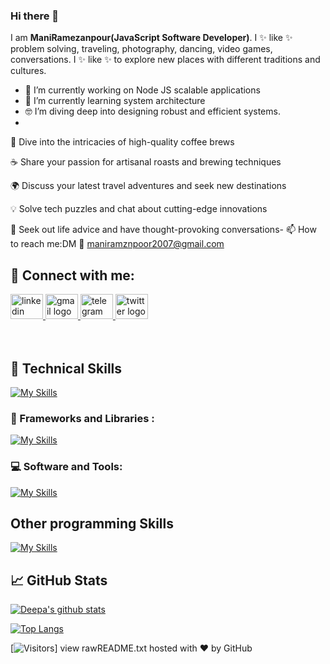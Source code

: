 ### Hi there 👋


I am **ManiRamezanpour(JavaScript Software Developer)**. I ✨ like ✨  problem solving, traveling, photography, dancing, video games, conversations. I ✨ like ✨  to explore new places with different traditions and cultures.

- 🔭 I’m currently working on Node JS scalable applications
- 🌱 I’m currently learning system architecture
- 🤓 I’m diving deep into designing robust and efficient systems.
- 
💬 Dive into the intricacies of high-quality coffee brews

☕️ Share your passion for artisanal roasts and brewing techniques

🌍 Discuss your latest travel adventures and seek new destinations

💡 Solve tech puzzles and chat about cutting-edge innovations

🤔 Seek out life advice and have thought-provoking conversations- 📫 How to reach me:DM 📱 maniramznpoor2007@gmail.com

## 🤝 Connect with me:
<div>
  <a href="https://www.linkedin.com/in/mani-ramezanpour/" target="_blank">
    <img src="https://raw.githubusercontent.com/maurodesouza/profile-readme-generator/master/src/assets/icons/social/linkedin/default.svg" width="52" height="40" alt="linkedin logo"  />
  </a> 
    <a href="maniramznpoor2007@gmail.com" target="_blank">
    <img src="https://raw.githubusercontent.com/maurodesouza/profile-readme-generator/master/src/assets/icons/social/gmail/default.svg" width="52" height="40" alt="gmail logo"  />
      </a>
  <a href="https://t.me/ManiRmp" target="_blank">
    <img src="https://raw.githubusercontent.com/maurodesouza/profile-readme-generator/master/src/assets/icons/social/telegram/default.svg" width="52" height="40" alt="telegram logo"  />
  </a>
  <a href="https://twitter.com/Manirmps" target="_blank">
    <img src="https://raw.githubusercontent.com/maurodesouza/profile-readme-generator/master/src/assets/icons/social/twitter/default.svg" width="52" height="40" alt="twitter logo"  />
  </a>
</div>

</br>
</br>


## 💼 Technical Skills
[![My Skills](https://skillicons.dev/icons?i=js,ts,nodejs,java,html,css,mongodb,mysql,postgres)](https://skillicons.dev)
</br>

### 🧰 Frameworks and Libraries :
[![My Skills](https://skillicons.dev/icons?i=express,nestjs,prisma,react,nextjs,jest,rabbitmq,vite,tailwind,bootstrap,mui,swiper,redis)](https://skillicons.dev)
### 💻 Software and Tools:
[![My Skills](https://skillicons.dev/icons?i=vscode,visualstudio,postman,webstorm,ps,git,github,gitlab,nginx,docker,kafka)](https://skillicons.dev)

##  Other programming Skills
[![My Skills](https://skillicons.dev/icons?i=php,laravel,svelet,c++,c#,astro,arduino)](https://skillicons.dev)

## 📈 GitHub Stats 

[![Deepa's github stats](https://github-readme-stats.vercel.app/api?username=ManiRamezanpour)](https://github.com/ManiRamezanpour)

[![Top Langs](https://github-readme-stats.vercel.app/api/top-langs/?username=ManiRamezanpour&layout=compact)](https://github.com/ManiRamezanpour)

[![Visitors](https://visitor-badge.glitch.me/badge?page_id=ManiRamezanpour)]
view rawREADME.txt hosted with ❤ by GitHub



